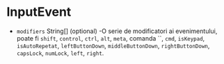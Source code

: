 # InputEvent

* `modifiers` String[] (optional) -O serie de modificatori ai evenimentului, poate fi `shift`, `control`, `ctrl`, `alt`, `meta`, comanda ``, `cmd`, `isKeypad`, `isAutoRepetat`, `leftButtonDown`, `middleButtonDown`, `rightButtonDown`, `capsLock`, `numLock`, `left`, `right`.
